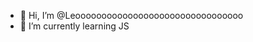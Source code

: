 - 👋 Hi, I’m @Leoooooooooooooooooooooooooooooooo
- 🌱 I’m currently learning JS

<!---
Leoooooooooooooooooooooooooooooooo/Leoooooooooooooooooooooooooooooooo is a ✨ special ✨ repository because its `README.md` (this file) appears on your GitHub profile.
You can click the Preview link to take a look at your changes.
--->
